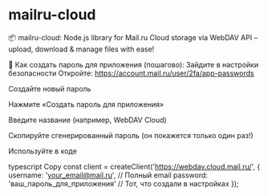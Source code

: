 # mailru-cloud
📦 mailru-cloud: Node.js library for Mail.ru Cloud storage via WebDAV API – upload, download &amp; manage files with ease!

🔐 Как создать пароль для приложения (пошагово):
Зайдите в настройки безопасности
Откройте: https://account.mail.ru/user/2fa/app-passwords

Создайте новый пароль

Нажмите «Создать пароль для приложения»

Введите название (например, WebDAV Cloud)

Скопируйте сгенерированный пароль (он покажется только один раз!)

Используйте в коде

typescript
Copy
const client = createClient('https://webdav.cloud.mail.ru/', {
  username: 'your_email@mail.ru', // Полный email
  password: 'ваш_пароль_для_приложения' // Тот, что создали в настройках
});